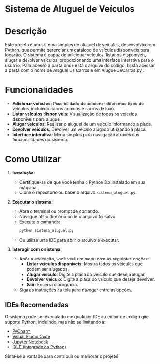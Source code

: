 # Sistema de Aluguel de Veículos

# Descrição
Este projeto é um sistema simples de aluguel de veículos, desenvolvido em Python, que permite gerenciar um catálogo de veículos disponíveis para locação. O sistema é capaz de adicionar veículos, listar os disponíveis, alugar e devolver veículos, proporcionando uma interface interativa para o usuário. Para acesso a pasta onde está o arquivo do código, basta acessar a pasta com o nome de Aluguel De Carros e em AluguelDeCarros.py .

# Funcionalidades

- **Adicionar veículos**: Possibilidade de adicionar diferentes tipos de veículos, incluindo carros comuns e carros de luxo.
- **Listar veículos disponíveis**: Visualização de todos os veículos disponíveis para aluguel.
- **Alugar veículos**: Realizar o aluguel de um veículo informando a placa.
- **Devolver veículos**: Devolver um veículo alugado utilizando a placa.
- **Interface interativa**: Menu simples para navegação através das funcionalidades do sistema.

# Como Utilizar

1. **Instalação**:
   - Certifique-se de que você tenha o Python 3.x instalado em sua máquina.
   - Clone o repositório ou baixe o arquivo `sistema_aluguel.py`.

2. **Executar o sistema**:
   - Abra o terminal ou prompt de comando.
   - Navegue até o diretório onde o arquivo foi salvo.
   - Execute o comando:
     ```bash
     python sistema_aluguel.py
     ```
   - Ou utilize uma IDE para abrir o arquivo e executar.  

3. **Interagir com o sistema**:
   - Após a execução, você verá um menu com as seguintes opções:
     - **Listar veículos disponíveis**: Mostra todos os veículos que podem ser alugados.
     - **Alugar veículo**: Digite a placa do veículo que deseja alugar.
     - **Devolver veículo**: Digite a placa do veículo que deseja devolver.
     - **Sair**: Encerra o programa.
   - Siga as instruções na tela para navegar entre as opções.

## IDEs Recomendadas

O sistema pode ser executado em qualquer IDE ou editor de código que suporte Python, incluindo, mas não se limitando a:

- [PyCharm](https://www.jetbrains.com/pycharm/)
- [Visual Studio Code](https://code.visualstudio.com/)
- [Jupyter Notebook](https://jupyter.org/)
- [IDLE (integrado ao Python)](https://docs.python.org/3/library/idle.html)

Sinta-se à vontade para contribuir ou melhorar o projeto!
